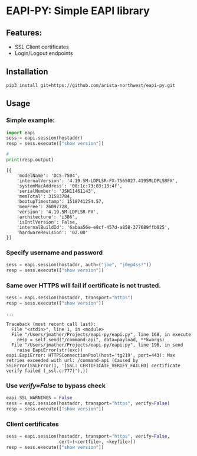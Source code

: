 EAPI-PY: Simple EAPI library
============================

Features:
---------

- SSL Client certificates
- Login/Logout endpoints

Installation
------------

```
pip3 install git+https://github.com/arista-northwest/eapi-py.git
```

Usage
-----

### Simple example:

```python
import eapi
sess = eapi.session(hostaddr)
resp = sess.execute(["show version"])

#
print(resp.output)
```

```
[{
    'modelName': 'DCS-7504',
    'internalVersion': '4.19.5M-LDPLSR-FX-7565027.4195MLDPLSRFX',
    'systemMacAddress': '00:1c:73:03:13:4f',
    'serialNumber': 'JSH11461143',
    'memTotal': 31583784,
    'bootupTimestamp': 1518741254.57,
    'memFree': 26097728,
    'version': '4.19.5M-LDPLSR-FX',
    'architecture': 'i386',
    'isIntlVersion': False,
    'internalBuildId': '6abaa56e-e8cf-457d-a858-377689ffb025',
    'hardwareRevision': '02.00'
}]
```

### Specify username and password

```python
sess = eapi.session(hostaddr, auth=("joe", "j0ep4ss!"))
resp = sess.execute(["show version"])
```


### Same over HTTPS will fail if certificate is not trusted.

```python
sess = eapi.session(hostaddr, transport="https")
resp = sess.execute(["show version"])
```

```
...

Traceback (most recent call last):
  File "<stdin>", line 1, in <module>
  File "/Users/jmather/Projects/eapi-py/eapi.py", line 168, in execute
    resp = self.send("/command-api", data=payload, **kwargs)
  File "/Users/jmather/Projects/eapi-py/eapi.py", line 196, in send
    raise EapiError(str(exc))
eapi.EapiError: HTTPSConnectionPool(host='tg219', port=443): Max retries exceeded with url: /command-api (Caused by SSLError(SSLError(1, '[SSL: CERTIFICATE_VERIFY_FAILED] certificate verify failed (_ssl.c:777)'),))
```

### Use _verify=False_ to bypass check

```python
eapi.SSL_WARNINGS = False
sess = eapi.session(hostaddr, transport="https", verify=False)
resp = sess.execute(["show version"])
```

### Client certificates

```python
sess = eapi.session(hostaddr, transport="https", verify=False,
                    cert=(<certfile>, <keyfile>))
resp = sess.execute(["show version"])
```
